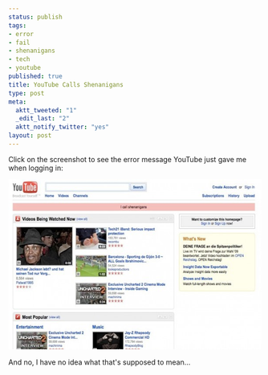 ```yaml
--- 
status: publish
tags: 
- error
- fail
- shenanigans
- tech
- youtube
published: true
title: YouTube Calls Shenanigans
type: post
meta: 
  aktt_tweeted: "1"
  _edit_last: "2"
  aktt_notify_twitter: "yes"
layout: post
---
```

Click on the screenshot to see the error message YouTube just gave me when logging in:

<a href="/media/wp/2009/09/youtube-shenanigans.jpg"><img src="/media/wp/2009/09/youtube-shenanigans-575x339.jpg" alt="Youtube: Shenanigans!" title="Youtube: Shenanigans!" width="575" height="339" class="alignnone size-large wp-image-2392" /></a>

And no, I have no idea what that's supposed to mean...
